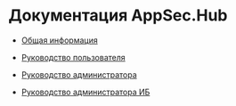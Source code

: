 # Документация AppSec.Hub

* [Общая информация](gi/)
 
* [Руководство пользователя](ug/)
 
* [Руководство администратора](aag/)
 
* [Руководство администратора ИБ](sag/)